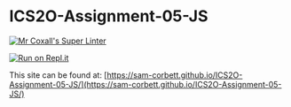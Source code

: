 # ICS2O-Assignment-05-JS

[![Mr Coxall's Super Linter](https://github.com/sam-corbett/ICS2O-Assignment-05-JS/workflows/Mr%20Coxall's%20Super%20Linter/badge.svg)](https://github.com/sam-corbett/ICS2O-Assignment-05-JS/actions)

[![Run on Repl.it](https://repl.it/badge/github/sam-corbett/ICS2O-Assignment-05-JS)](https://repl.it/github/sam-corbett/ICS2O-Assignment-05-JS)

This site can be found at: [https://sam-corbett.github.io/ICS2O-Assignment-05-JS/](https://sam-corbett.github.io/ICS2O-Assignment-05-JS/)
